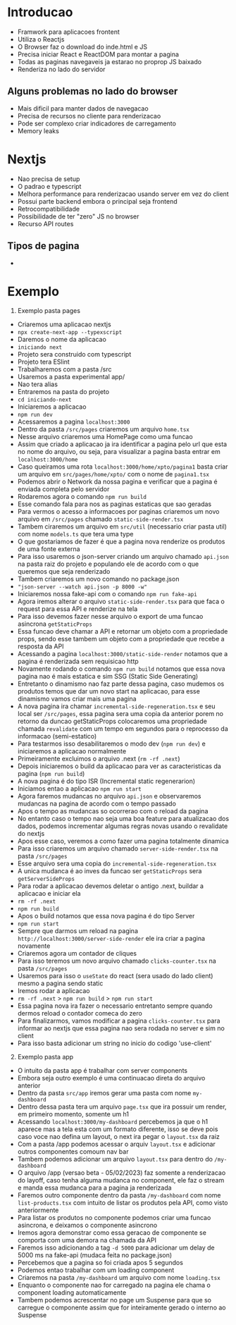 # Introducao

- Framwork para aplicacoes frontent
- Utiliza o Reactjs
- O Browser faz o download do inde.html e JS
- Precisa iniciar React e ReactDOM para montar a pagina
- Todas as paginas navegaveis ja estarao no proprop JS baixado
- Renderiza no lado do servidor

## Alguns problemas no lado do browser

- Mais dificil para manter dados de navegacao
- Precisa de recursos no cliente para renderizacao
- Pode ser complexo criar indicadores de carregamento
- Memory leaks

# Nextjs

- Nao precisa de setup
- O padrao e typescript
- Melhora performance para renderizacao usando server em vez do client
- Possui parte backend embora o principal seja frontend
- Retrocompatibilidade
- Possibilidade de ter "zero" JS no browser
- Recurso API routes

## Tipos de pagina

- 

# Exemplo

1. Exemplo pasta pages

- Criaremos uma aplicacao nextjs
- `npx create-next-app --typexscript`
- Daremos o nome da aplicacao
- `iniciando next`
- Projeto sera construido com typescript
- Projeto tera ESlint
- Trabalharemos com a pasta /src
- Usaremos a pasta experimental app/
- Nao tera alias
- Entraremos na pasta do projeto
- `cd iniciando-next`
- Iniciaremos a aplicacao
- `npm run dev`
- Acessaremos a pagina `localhost:3000`
- Dentro da pasta `/src/pages` criaremos um arquivo `home.tsx`
- Nesse arquivo criaremos uma HomePage como uma funcao
- Assim que criado a aplicacao ja ira identificar a pagina pelo url que esta no nome do arquivo, ou seja, para visualizar a pagina basta entrar em `localhost:3000/home`
- Caso queiramos uma rota `localhost:3000/home/xpto/pagina1` basta criar um arquivo em `src/pages/home/xpto/` com o nome de `pagina1.tsx`
- Podemos abrir o Network da nossa pagina e verificar que a pagina é enviada completa pelo servidor
- Rodaremos agora o comando `npm run build`
- Esse comando fala para nos as paginas estaticas que sao geradas
- Para vermos o acesso a informacoes por paginas criaremos um novo arquivo em `/src/pages` chamado `static-side-render.tsx`
- Tambem ciraremos um arquivo em `src/util` (necessario criar pasta util) com nome `models.ts` que tera uma type
- O que gostariamos de fazer é que a pagina nova renderize os produtos de uma fonte externa
- Para isso usaremos o json-server criando um arquivo chamado `api.json` na pasta raiz do projeto e populando ele de acordo com o que queremos que seja renderizado
- Tambem criaremos um novo comando no package.json
- `"json-server --watch api.json -p 8000 -w"`
- Iniciaremos nossa fake-api com o comando `npm run fake-api`
- Agora iremos alterar o arquivo `static-side-render.tsx` para que faca o request para essa API e renderize na tela
- Para isso devemos fazer nesse arquivo o export de uma funcao asincrona `getStaticProps`
- Essa funcao deve chamar a API e retornar um objeto com a propriedade props, sendo esse tambem um objeto com a propriedade que recebe a resposta da API
- Acessando a pagina `localhost:3000/static-side-render` notamos que a pagina é renderizada sem requisicao http
- Novamente rodando o comando `npm run build` notamos que essa nova pagina nao é mais estatica e sim SSG (Static Side Generating)
- Entretanto o dinamismo nao faz parte dessa pagina, caso mudemos os produtos temos que dar um novo start na aplicacao, para esse dinamismo vamos criar mais uma pagina
- A nova pagina ira chamar `incremental-side-regeneration.tsx` e seu local ser `/src/pages`, essa pagina sera uma copia da anterior porem no retorno da duncao getStaticProps colocaremos uma propriedade chamada `revalidate` com um tempo em segundos para o reprocesso da informacao (semi-estatico)
- Para testarmos isso desabilitaremos o modo dev (`npm run dev`) e iniciaremos a aplicacao normalmente
- Primeiramente excluimos o arquivo .next (`rm -rf .next`)
- Depois iniciaremos o build da aplicacao para ver as caracteristicas da pagina (`npm run build`)
- A nova pagina é do tipo ISR (Incremental static regenerarion)
- Iniciamos entao a aplicacao `npm run start`
- Agora faremos mudancas no arquivo `api.json` e observaremos mudancas na pagina de acordo com o tempo passado
- Apos o tempo as mudancas so ocorrerao com o reload da pagina
- No entanto caso o tempo nao seja uma boa feature para atualizacao dos dados, podemos incrementar algumas regras novas usando o revalidate do nextjs
- Apos esse caso, veremos a como fazer uma pagina totalmente dinamica
- Para isso criaremos um arquivo chamado `server-side-render.tsx` na pasta `/src/pages`
- Esse arquivo sera uma copia do `incremental-side-regeneration.tsx`
- A unica mudanca é ao inves da funcao ser `getStaticProps` sera `getServerSideProps`
- Para rodar a aplicacao devemos deletar o antigo .next, buildar a aplicacao e iniciar ela
- `rm -rf .next`
- `npm run build`
- Apos o build notamos que essa nova pagina é do tipo Server
- `npm run start`
- Sempre que darmos um reload na pagina `http://localhost:3000/server-side-render` ele ira criar a pagina novamente
- Criaremos agora um contador de cliques
- Para isso teremos um novo arquivo chamado `clicks-counter.tsx` na pasta `/src/pages`
- Usaremos para isso o `useState` do react (sera usado do lado client) mesmo a pagina sendo static
- Iremos rodar a aplicacao
- `rm -rf .next` > `npm run build` > `npm run start`
- Essa pagina nova ira fazer o necessario entretanto sempre quando dermos reload o contador comeca do zero
- Para finalizarmos, vamos modificar a pagina `clicks-counter.tsx` para informar ao nextjs que essa pagina nao sera rodada no server e sim no client
- Para isso basta adicionar um string no inicio do codigo 'use-client'

2. Exemplo pasta app

- O intuito da pasta app é trabalhar com server components
- Embora seja outro exemplo é uma continuacao direta do arquivo anterior
- Dentro da pasta `src/app` iremos gerar uma pasta com nome `my-dashboard`
- Dentro dessa pasta tera um arquivo `page.tsx` que ira possuir um render, em primeiro momento, somente um h1
- Acessando `localhost:3000/my-dashboard` percebemos ja que o h1 aparece mas a tela esta com um formato diferente, isso se deve pois caso voce nao defina um layout, o next ira pegar o `layout.tsx` da raiz
- Com a pasta /app podemos acessar o arquiv `layout.tsx` e adicionar outros componentes comoum nav bar
- Tambem podemos adicionar um arquivo `layout.tsx` para dentro do `/my-dashboard`
- O arquivo /app (versao beta - 05/02/2023) faz somente a renderizacao do layoff, caso tenha alguma mudanca no component, ele faz o stream e manda essa mudanca para a pagina ja renderizada
- Faremos outro componente dentro da pasta `/my-dashboard` com nome `list-products.tsx` com intuito de listar os produtos pela API, como visto anteriormente
- Para listar os produtos no componente podemos criar uma funcao asincrona, e deixamos o componente asincrono
- Iremos agora demonstrar como essa geracao de componente se comporta com uma demora na chamada da API
- Faremos isso adicionando a tag `-d 5000` para adicionar um delay de 5000 ms na fake-api (mudaca feita no package.json)
- Percebemos que a pagina so foi criada apos 5 segundos
- Podemos entao trabalhar com um loading component
- Criaremos na pasta `/my-dashboard` um arquivo com nome `loading.tsx`
- Enquanto o componente nao for carregado na pagina ele chama o component loading automaticamente
- Tambem podemos acrescentar no page um Suspense para que so carregue o componente assim que for inteiramente gerado o interno ao Suspense
